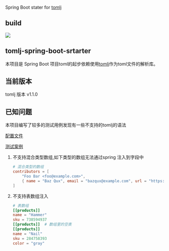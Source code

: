 Spring Boot stater for [tomlj](https://github.com/tomlj/tomlj)

## build
[![](https://jitpack.io/v/whp98/tomlj-spring-boot-starter.svg)](https://jitpack.io/#whp98/tomlj-spring-boot-starter)

## tomlj-spring-boot-srtarter 

本项目是 Spring Boot 项目toml的起步依赖使用[tomlj](https://github.com/tomlj/tomlj)作为toml文件的解析库。

## 当前版本
tomlj 版本 v1.1.0

## 已知问题
本项目编写了较多的测试用例发现有一些不支持的tomlj的语法

[配置文件](./src/test/resources/application.toml)

[测试案例](./src/test/java/com/github/whp98/springframework/boot/env)

1. 不支持混合类型数组,如下类型的数组无法通过spring 注入到字段中
    ```toml
    # 混合类型的数组
    contributors = [
        "Foo Bar <foo@example.com>",
        { name = "Baz Qux", email = "bazqux@example.com", url = "https://example.com/bazqux" }
    ]
    ```
2. 不支持表数组注入
    ```toml
    # 表数组
    [[products]]
    name = "Hammer"
    sku = 738594937
    [[products]]  # 数组里的空表
    [[products]]
    name = "Nail"
    sku = 284758393
    color = "gray"
    ```